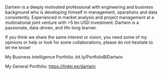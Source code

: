 Dartwin is a deeply motivated professional with engineering and business background who is developing himself in management, operations and data consistently. Experienced in market analysis and project management at a multinational joint venture with >5 bn USD investment. Dartwin is a passionate, data-driven, and life-long learner.

If you think we share the same interest or vision, you need some of my opinions or help or look for some collaborations, please do not hesitate to let me know!

My Business Intelligence Portfolio:
bit.ly/PortfolioBIDartwin

My General Portfolio:
https://linktr.ee/dartwin

<!---
dartwinshu/dartwinshu is a ✨ special ✨ repository because its `README.md` (this file) appears on your GitHub profile.
You can click the Preview link to take a look at your changes.
--->
